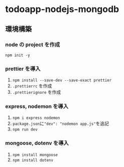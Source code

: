 # todoapp-nodejs-mongodb

## 環境構築

### node の project を作成

`npm init -y`

### prettier を導入

1. `npm install --save-dev --save-exact prettier`
2. `.prettierrc` を作成
3. `.prettierignore` を作成

### express, nodemon を導入

1. `npm i express nodemon`
2. `package.json`に`"dev": "nodemon app.js"`を追記
3. `npm run dev`

### mongoose, dotenv を導入

1. `npm install mongoose`
2. `npm install dotenv`
